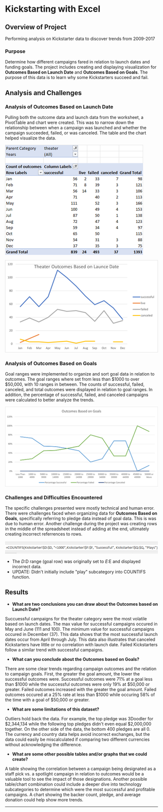 

# Kickstarting with Excel

## Overview of Project

Performing analysis on Kickstarter data to discover trends from 2009-2017

### Purpose

Determine how different campaigns fared in relation to launch dates and funding goals. The project includes creating and displaying visualization for **Outcomes Based on Launch Date** and **Outcomes Based on Goals**. The purpose of this data is to learn why some Kickstarters succeed and fail.


## Analysis and Challenges

### Analysis of Outcomes Based on Launch Date

Pulling both the outcome data and launch data from the worksheet, a PivotTable and chart were created. This was to narrow down the relationship between when a campaign was launched and whether the campaign succeeded, failed, or was canceled. The table and the chart helped visualize the data.

![Launch_Pivot_Table.png](https://github.com/Bransblu/kickstarter-analysis/blob/main/Images/Launch_Pivot_Table.png?raw=true)

![Theater_Outcomes_vs_Launch.png](https://github.com/Bransblu/kickstarter-analysis/blob/main/Images/Theater_Outcomes_vs_Launch.png?raw=true)


### Analysis of Outcomes Based on Goals

Goal ranges were implemented to organize and sort goal data in relation to outcomes. The goal ranges where set from less than $1000 to over $50,000, with 10 ranges in between. The counts of successful, failed, canceled, and total outcomes were displayed in relation to goal ranges. In addition, the percentage of successful, failed, and canceled campaigns were calculated to better analyze the trends.

![Outcomes_vs_Goals.png](https://github.com/Bransblu/kickstarter-analysis/blob/main/Images/Outcomes_vs_Goals.png?raw=true)


### Challenges and Difficulties Encountered

The specific challenges presented were mostly technical and human error. There were challenges faced when organizing data for **Outcomes Based on Goals**, specifically referring to pledge data instead of goal data. This is was due to human error. Another challenge during the project was creating rows in the middle of the spreadsheet instead of adding at the end, ultimately creating incorrect referrences to rows.

![Screenshot excel2.png](https://github.com/Bransblu/kickstarter-analysis/blob/main/Images/Screenshot%20excel2.png?raw=true)

* The $D:$D range (goal row) was originally set to $E:$E and displayed incorrect data. 
* UPDATE: Didn't initially include "play" subcategory into COUNTIFS function.


## Results

- **What are two conclusions you can draw about the Outcomes based on Launch Date?**

Succuessful campaigns for the theater category were the most volatile based on launch dates. The max value for successful campaigns occured in May and June (111 and 100). The minimum value for successful campaigns occured in December (37). This data shows that the most successful launch dates occur from April through July. This data also illustrates that canceled Kickstarters have little or no correlation with launch date. Failed Kickstarters follow a similar trend with successful campaigns.

- **What can you conclude about the Outcomes based on Goals?**

There are some clear trends regarding campaign outcomes and the relation to campaign goals. First, the greater the goal amount, the lower the successful outcomes were. Successful outcomes were 71% at a goal less than $1000 while the successful outcomes were only 19% at $50,000 or greater. Failed outcomes increased with the greater the goal amount. Failed outcomes occured at a 25% rate at less than $1000 while occuring 58% of the time with a goal of $50,000 or greater. 

- **What are some limitations of this dataset?**

Outliers hold back the data. For example, the top pledge was 3Doodler for $2,344,134 while the following top pledges didn't even equal $2,000,000 together. On the other side of the data, the bottom 400 pledges are all 0. The currency and country data helps avoid incorrect exchanges, but the data could easily be miscalculated if comparing two different currencies without acknowledging the difference.

- **What are some other possible tables and/or graphs that we could create?**

A table showing the correlation between a campaign being designated as a staff pick vs. a spotlight campaign in relation to outcomes would be a valuable tool to see the impact of those designations. Another possible table/chart combination could include a deeper dive into technology subcategories to determine which were the most successful and profitable campaigns. A chart showing the backer count, pledge, and average donation could help show more trends. 

----
















